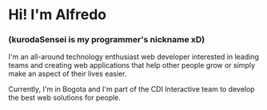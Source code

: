# Hi! I'm Alfredo 
### (kurodaSensei is my programmer's nickname xD)

I'm an all-around technology enthusiast web developer interested in leading teams and creating web applications that help other people grow or simply make an aspect of their lives easier.

Currently, I'm in Bogota and I'm part of the CDI Interactive team to develop the best web solutions for people.
